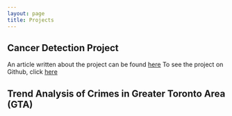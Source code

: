 ```yaml
---
layout: page
title: Projects
---
```


## Cancer Detection Project

An article written about the project can be found [here](https://rominacarabathampi.ca/2020-04-14-cancer.md)
To see the project on Github, click [here](https://github.com/rominacarabathampi/Cancer-detection-capstone) 

## Trend Analysis of Crimes in Greater Toronto Area (GTA)
